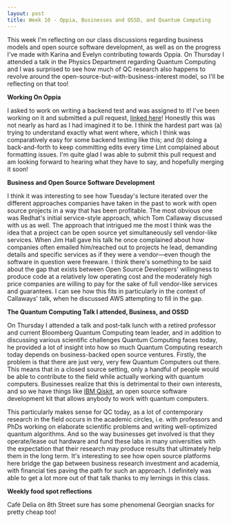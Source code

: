```yaml
---
layout: post
title: Week 10 - Oppia, Businesses and OSSD, and Quantum Computing
---
```


This week I'm reflecting on our class discussions regarding business models and open source software development, as well as on the progress I've made with Karina and Evelyn contributing towards Oppia. On Thursday I attended a talk in the Physics Department regarding Quantum Computing and I was surprised to see how much of QC research also happens to revolve around the open-source-but-with-business-interest model, so I'll be reflecting on that too! 

**Working On Oppia**

I asked to work on writing a backend test and was assigned to it! I've been working on it and submitted a pull request, [linked here](https://github.com/oppia/oppia/pull/15292)! Honestly this was not nearly as hard as I had imagined it to be. I think the hardest part was (a) trying to understand exactly what went where, which I think was comparatively easy for some backend testing like this; and (b) doing a back-and-forth to keep committing edits every time Lint complained about formatting issues. I'm quite glad I was able to submit this pull request and am looking forward to hearing what they have to say, and hopefully merging it soon! 

**Business and Open Source Software Development**

I think it was interesting to see how Tuesday's lecture iterated over the different approaches companies have taken in the past to work with open source projects in a way that has been profitable. The most obvious one was Redhat's initial service-style approach, which Tom Callaway discussed with us as well. The approach that intrigued me the most I think was the idea that a project can be open source yet simultaneously sell vendor-like services. When Jim Hall gave his talk he once complained about how companies often emailed him/reached out to projects he lead, demanding details and specific services as if they were a vendor—even though the software in question were freeware. I think there's something to be said about the gap that exists between Open Source Developers' willingness to produce code at a relatively low operating cost and the moderately high price companies are willing to pay for the sake of full vendor-like services and guarantees. I can see how this fits in particularly in the context of Callaways' talk, when he discussed AWS attempting to fill in the gap.   

**The Quantum Computing Talk I attended, Business, and OSSD**

On Thursday I attended a talk and post-talk lunch with a retired professor and current Bloomberg Quantum Computing team leader, and in addition to discussing various scientific challenges Quantum Computing faces today, he provided a lot of insight into how so much Quantum Computing research today depends on business-backed open source ventures. Firstly, the problem is that there are just very, very few Quantum Computers out there. This means that in a closed source setting, only a handful of people would be able to contribute to the field while actually working with quantum computers. Businesses realize that this is detrimental to their own interests, and so we have things like [IBM Qiskit](https://www.ibm.com/quantum-computing/simulator/), an open source software development kit that allows anybody to work with quantum computers.

This particularly makes sense for QC today, as a lot of contemporary research in the field occurs in the academic circles, i.e. with professors and PhDs working on elaborate scientific problems and writing well-optimized quantum algorithms. And so the way businesses get involved is that they operate/lease out hardware and fund these labs in many universities with the expectation that their research may produce results that ultimately help them in the long term. It's interesting to see how open source platforms here bridge the gap between business research investment and academia, with financial ties paving the path for such an approach. I definitely was able to get a lot more out of that talk thanks to my lernings in this class. 


**Weekly food spot reflections**

Café Delia on 8th Street sure has some phenomenal Georgian snacks for pretty cheap too! 
